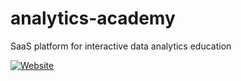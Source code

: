 # analytics-academy
SaaS platform for interactive data analytics education

[![Website](https://img.shields.io/website?url=https%3A%2F%2Fsebastian-jaen.github.io%2Fanalytics-academy%2F)](https://sebastian-jaen.github.io/analytics-academy/)
